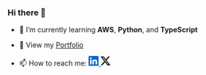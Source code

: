 ### Hi there 👋

- 🌱 I’m currently learning **AWS**, **Python**, and **TypeScript**

- 💼 View my [Portfolio](https://hcdiekmann.github.io)

- 📫 How to reach me: [<img height="20" width="20" src="assets/linkedin-color.svg" /> ](https://www.linkedin.com/in/hcdiekmann1998) [<img height="20" width="20" src="assets/x.svg" />](https://twitter.com/hcdiekmann)
